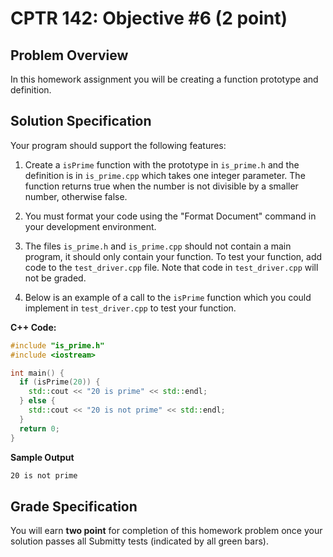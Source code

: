 # CPTR 142: Objective #6 (2 point)

## Problem Overview

In this homework assignment you will be creating a function prototype and definition.

## Solution Specification

Your program should support the following features:

1. Create a `isPrime` function with the prototype in `is_prime.h` and the definition is in `is_prime.cpp` which takes one integer parameter.
    The function returns true when the number is not divisible by a smaller number, otherwise false.

1. You must format your code using the "Format Document" command in your development environment.

1. The files `is_prime.h` and `is_prime.cpp` should not contain a main program, it should only contain your function. To test your function, add code to the `test_driver.cpp` file. Note that code in `test_driver.cpp` will not be graded.

1. Below is an example of a call to the `isPrime` function which you could implement in `test_driver.cpp` to test your function.

**C++ Code:**
```c++
#include "is_prime.h"
#include <iostream>

int main() {
  if (isPrime(20)) {
    std::cout << "20 is prime" << std::endl;
  } else {
    std::cout << "20 is not prime" << std::endl;
  }
  return 0;
}
```

**Sample Output**
```html
20 is not prime
```

## Grade Specification

You will earn **two point** for completion of this homework problem once your solution passes all Submitty tests (indicated by all green bars).
